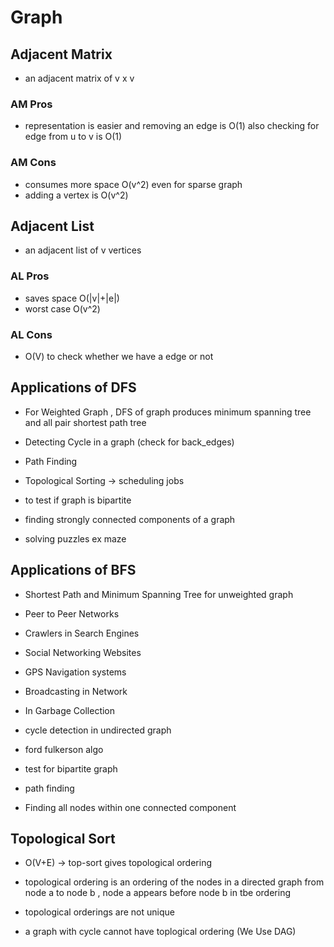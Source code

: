 # Graph

## Adjacent Matrix

- an adjacent matrix of v x v

### AM Pros

- representation is easier and removing an edge is O(1) also checking for edge from u to v is O(1)

### AM Cons

- consumes more space O(v^2) even for sparse graph
- adding a vertex is O(v^2)

## Adjacent List

- an adjacent list of v vertices

### AL Pros

- saves space O(|v|+|e|)
- worst case O(v^2)

### AL Cons

- O(V) to check whether we have a edge or not

## Applications of DFS

- For Weighted Graph , DFS of graph produces minimum spanning tree and all pair shortest path tree

- Detecting Cycle in a graph (check for back_edges)

- Path Finding

- Topological Sorting -> scheduling jobs

- to test if graph is bipartite

- finding strongly connected components of a graph

- solving puzzles ex maze

## Applications of BFS

- Shortest Path and Minimum Spanning Tree for unweighted graph

- Peer to Peer Networks

- Crawlers in Search Engines

- Social Networking Websites

- GPS Navigation systems

- Broadcasting in Network

- In Garbage Collection

- cycle detection in undirected graph

- ford fulkerson algo

- test for bipartite graph

- path finding

- Finding all nodes within one connected component

## Topological Sort

- O(V+E) -> top-sort gives topological ordering

- topological ordering is an ordering of the nodes in a directed graph from node a to node b , node a appears before node b in tbe ordering

- topological orderings are not unique

- a graph with cycle cannot have toplogical ordering (We Use DAG)
